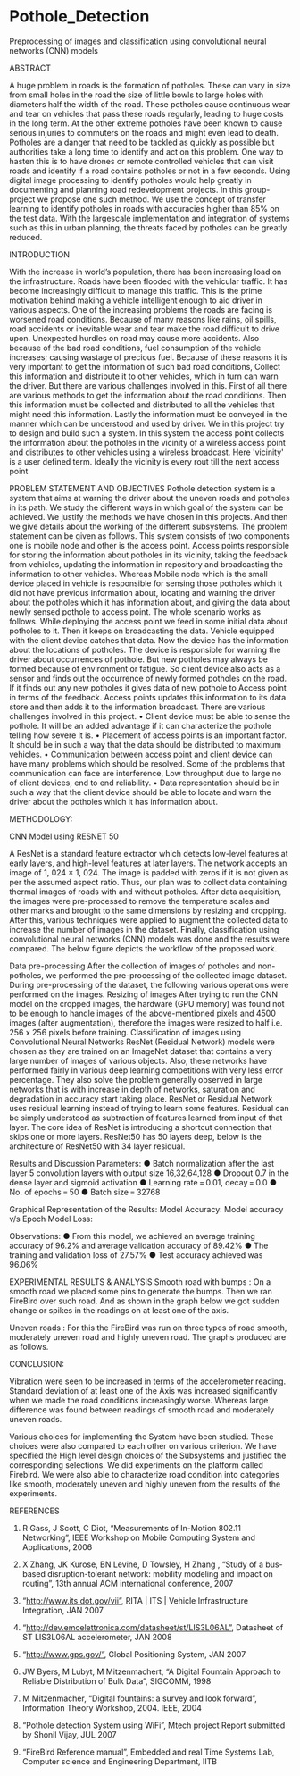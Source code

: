 # Pothole_Detection
Preprocessing of images and classification using convolutional neural networks (CNN) models 

ABSTRACT

A huge problem in roads is the formation of potholes. These can vary in size from small holes in the road the size of little bowls to large holes with diameters half the width of the road. These potholes cause continuous wear and tear on vehicles that pass these roads regularly, leading to huge costs in the long term. At the other extreme potholes have been known to cause serious injuries to commuters on the roads and might even lead to death. Potholes are a danger that need to be tackled as quickly as possible but authorities take a long time to identify and act on this problem. One way to hasten this is to have drones or remote controlled vehicles that can visit roads and identify if a road contains potholes or not in a few seconds. Using digital image processing to identify potholes would help greatly in documenting and planning road redevelopment projects. In this group-project we propose one such method. We use the concept of transfer learning to identify potholes in roads with accuracies higher than 85% on the test data.  With the largescale implementation and integration of systems such as this in urban planning, the threats faced by potholes can be greatly reduced.





INTRODUCTION

With the increase in world’s population, there has been increasing load on the infrastructure. Roads have been flooded with the vehicular traffic. It has become increasingly difficult to manage this traffic. This is the prime motivation behind making a vehicle intelligent enough to aid driver in various aspects. One of the increasing problems the roads are facing is worsened road conditions. Because of many reasons like rains, oil spills, road accidents or inevitable wear and tear make the road difficult to drive upon. Unexpected hurdles on road may cause more accidents. Also because of the bad road conditions, fuel consumption of the vehicle increases; causing wastage of precious fuel. Because of these reasons it is very important to get the information of such bad road conditions, Collect this information and distribute it to other vehicles, which in turn can warn the driver. But there are various challenges involved in this. First of all there are various methods to get the information about the road conditions. Then this information must be collected and distributed to all the vehicles that might need this information. Lastly the information must be conveyed in the manner which can be understood and used by driver. We in this project try to design and build such a system. In this system the access point collects the information about the potholes in the vicinity of a wireless access point and distributes to other vehicles using a wireless broadcast. Here 'vicinity' is a user defined term. Ideally the vicinity is every rout till the next access point







PROBLEM STATEMENT AND OBJECTIVES
Pothole detection system is a system that aims at warning the driver about the uneven roads and potholes in its path. We study the different ways in which goal of the system can be achieved. We justify the methods we have chosen in this projects. And then we give details about the working of the different subsystems. The problem statement can be given as follows. This system consists of two components one is mobile node and other is the access point. Access points responsible for storing the information about potholes in its vicinity, taking the feedback from vehicles, updating the information in repository and broadcasting the information to other vehicles. Whereas Mobile node which is the small device placed in vehicle is responsible for sensing those potholes which it did not have previous information about, locating and warning the driver about the potholes which it has information about, and giving the data about newly sensed pothole to access point. The whole scenario works as follows. While deploying the access point we feed in some initial data about potholes to it. Then it keeps on broadcasting the data. Vehicle equipped with the client device catches that data. Now the device has the information about the locations of potholes. The device is responsible for warning the driver about occurrences of pothole. But new potholes may always be formed because of environment or fatigue. So client device also acts as a sensor and finds out the occurrence of newly formed potholes on the road. If it finds out any new potholes it gives data of new pothole to Access point in terms of the feedback. Access points updates this information to its data store and then adds it to the information broadcast.
There are various challenges involved in this project.
• Client device must be able to sense the pothole. It will be an added advantage if it can characterize the pothole telling how severe it is.
• Placement of access points is an important factor. It should be in such a way that the data should be distributed to maximum vehicles. 
• Communication between access point and client device can have many problems which should be resolved. Some of the problems that communication can face are interference, Low throughput due to large no of client devices, end to end reliability. 
• Data representation should be in such a way that the client device should be able to locate and warn the driver about the potholes which it has information about.







METHODOLOGY:

CNN Model using RESNET 50

A ResNet is a standard feature extractor which detects low-level features at early layers, and high-level features at later layers. The network accepts an image of 1, 024 × 1, 024. The image is padded with zeros if it is not given as per the assumed aspect ratio.
Thus, our plan was to collect data containing thermal images of roads with and without potholes. After data acquisition, the images were pre-processed to remove the temperature scales and other marks and brought to the same dimensions by resizing and cropping. After this, various techniques were applied to augment the collected data to increase the number of images in the dataset. Finally, classification using convolutional neural networks (CNN) models was done and the results were compared. The below figure depicts the workflow of the proposed work.
												
 


Data pre-processing
After the collection of images of potholes and non-potholes, we performed the pre-processing of the collected image dataset. During pre-processing of the dataset, the following various operations were performed on the images.
Resizing of images
After trying to run the CNN model on the cropped images, the hardware (GPU memory) was found not to be enough to handle images of the above-mentioned pixels and 4500 images (after augmentation), therefore the images were resized to half i.e. 256 x 256 pixels before training.
Classification of images using Convolutional Neural Networks
ResNet (Residual Network) models were chosen as they are trained on an ImageNet dataset that contains a very large number of images of various objects. Also, these networks have performed fairly in various deep learning competitions with very less error percentage. They also solve the problem generally observed in large networks that is with increase in depth of networks, saturation and degradation in accuracy start taking place.
ResNet or Residual Network uses residual learning instead of trying to learn some features. Residual can be simply understood as subtraction of features learned from input of that layer. The core idea of ResNet is introducing a shortcut connection that skips one or more layers. ResNet50 has 50 layers deep, below is the architecture of ResNet50 with 34 layer residual.
 
Results and Discussion
Parameters:
●	Batch normalization after the last layer 5 convolution layers with output size 16,32,64,128
●	Dropout 0.7 in the dense layer and sigmoid activation
●	Learning rate = 0.01, decay = 0.0
●	No. of epochs = 50
●	Batch size = 32768

Graphical Representation of the Results:
Model Accuracy:
 Model accuracy v/s Epoch
Model Loss:
 
Observations:
●	From this model, we achieved an average training accuracy of 96.2% and average validation accuracy of 89.42%
●	The training and validation loss of 27.57%
●	Test accuracy achieved was 96.06%


EXPERIMENTAL RESULTS & ANALYSIS
Smooth road with bumps : 
On a smooth road we placed some pins to generate the bumps. Then we ran FireBird over such road. And as shown in the graph below we got sudden change or spikes in the readings on at least one of the axis. 
                          
Uneven roads :
 For this the FireBird was run on three types of road smooth, moderately uneven road and highly uneven road. The graphs produced are as follows.
                          
                          
CONCLUSION:

Vibration were seen to be increased in terms of the accelerometer reading. Standard deviation of at least one of the Axis was increased significantly when we made the road conditions increasingly worse. Whereas large difference was found between readings of smooth road and moderately uneven roads.

Various choices for implementing the System have been studied. These choices were also compared to each other on various criterion. We have specified the High level design choices of the Subsystems and justified the corresponding selections. We did experiments on the platform called Firebird. We were also able to characterize road condition into categories like smooth, moderately uneven and highly uneven from the results of the experiments.











REFERENCES

1.	R Gass, J Scott, C Diot, “Measurements of In-Motion 802.11 Networking”, IEEE Workshop on Mobile Computing System and Applications, 2006 

2.	X Zhang, JK Kurose, BN Levine, D Towsley, H Zhang , “Study of a bus-based disruption-tolerant network: mobility modeling and impact on routing”, 13th annual ACM international conference, 2007 


3.	 “http://www.its.dot.gov/vii”, RITA | ITS | Vehicle Infrastructure Integration, JAN 2007

4.	 “http://dev.emcelettronica.com/datasheet/st/LIS3L06AL”, Datasheet of ST LIS3L06AL accelerometer, JAN 2008 


5.	 “http://www.gps.gov/”, Global Positioning System, JAN 2007 

6.	JW Byers, M Lubyt, M Mitzenmachert, “A Digital Fountain Approach to Reliable Distribution of Bulk Data”, SIGCOMM, 1998 


7.	M Mitzenmacher, “Digital fountains: a survey and look forward”, Information Theory Workshop, 2004. IEEE, 2004 

8.	 “Pothole detection System using WiFi”, Mtech project Report submitted by Shonil Vijay, JUL 2007 


9.	 “FireBird Reference manual”, Embedded and real Time Systems Lab, Computer science and Engineering Department, IITB
